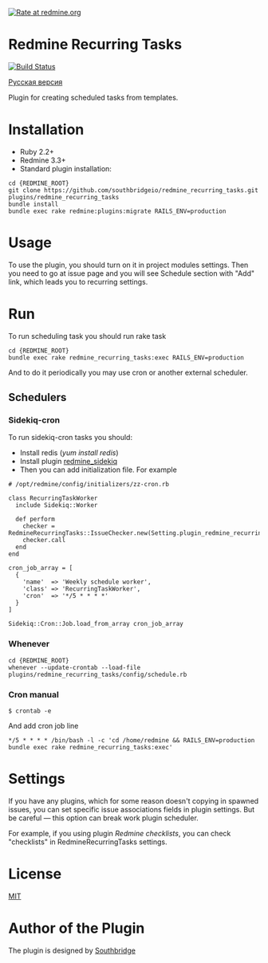 [![Rate at redmine.org](http://img.shields.io/badge/rate%20at-redmine.org-blue.svg?style=flat)](http://www.redmine.org/plugins/redmine_recurring_tasks)
# Redmine Recurring Tasks

[![Build Status](https://travis-ci.org/southbridgeio/redmine_recurring_tasks.svg?branch=master)](https://travis-ci.org/southbridgeio/redmine_recurring_tasks)

[Русская версия](README-RU.md)

Plugin for creating scheduled tasks from templates.

# Installation

* Ruby 2.2+
* Redmine 3.3+
* Standard plugin installation:

```
cd {REDMINE_ROOT}
git clone https://github.com/southbridgeio/redmine_recurring_tasks.git plugins/redmine_recurring_tasks
bundle install
bundle exec rake redmine:plugins:migrate RAILS_ENV=production
```

# Usage

To use the plugin, you should turn on it in project modules settings. Then you need to go at issue page and you will see
Schedule section with "Add" link, which leads you to recurring settings.

# Run

To run scheduling task you should run rake task

```
cd {REDMINE_ROOT}
bundle exec rake redmine_recurring_tasks:exec RAILS_ENV=production
```

And to do it periodically you may use cron or another external scheduler.

## Schedulers

### Sidekiq-cron

To run sidekiq-cron tasks you should:

- Install redis (*yum install redis*)
- Install plugin [redmine_sidekiq](https://github.com/ogom/redmine_sidekiq)
- Then you can add initialization file. For example

```
# /opt/redmine/config/initializers/zz-cron.rb

class RecurringTaskWorker
  include Sidekiq::Worker

  def perform
    checker = RedmineRecurringTasks::IssueChecker.new(Setting.plugin_redmine_recurring_tasks)
    checker.call
  end
end

cron_job_array = [
  {
    'name'  => 'Weekly schedule worker',
    'class' => 'RecurringTaskWorker',
    'cron'  => '*/5 * * * *'
  }
]

Sidekiq::Cron::Job.load_from_array cron_job_array
```

### Whenever

```
cd {REDMINE_ROOT}
whenever --update-crontab --load-file plugins/redmine_recurring_tasks/config/schedule.rb
```

### Cron manual

```
$ crontab -e
```

And add cron job line

```
*/5 * * * * /bin/bash -l -c 'cd /home/redmine && RAILS_ENV=production bundle exec rake redmine_recurring_tasks:exec'
```

# Settings

If you have any plugins, which for some reason doesn't copying in spawned issues, you can set specific issue associations fields in plugin settings. But be careful — this option can break work plugin scheduler.

For example, if you using plugin *Redmine checklists*, you can check "checklists" in RedmineRecurringTasks settings.

# License

[MIT](https://github.com/southbridgeio/redmine_recurring_tasks/blob/master/LICENSE)

# Author of the Plugin

The plugin is designed by [Southbridge](https://southbridge.io)
